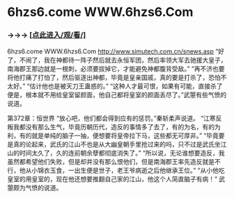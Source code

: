 # 6hzs6.come WWW.6hzs6.Com

### →→→ <a href="http://3t3e.com/index.html">[点此进入/观/看/]</a>

6hzs6.come WWW.6hzs6.Com
http://www.simutech.com.cn/snews.asp
    “好了，不闹了，我在神都待一阵子然后就去永恒军团，然后率领大军去驰援大皇子，南海郡王那边就是一根刺，必须要拔掉它，才能避免神都腹背受敌。”
    “再不济也要将他打痛了打怕了，然后驱逐出神都，毕竟是皇亲国戚，真的要是打杀了，恐怕不太好。”
    “估计他也是被天刀王蛊惑的。”
    “这种人才最可恨，如果有可能，直接杀了便是，根本就不用给皇室留颜面，他自己都将皇室的颜面丢尽了。”武曌有些气愤的说道。

第372章：恒世界
    “放心吧，他们都会得到应有的惩罚。”秦斩柔声说道。
    “江寒反叛我都没有那么生气，毕竟历朝历代，造反的事情多了去了，有的为名，有的为利，有的就是单纯的脑子一抽，便想要将皇帝拉下马，这些都无可厚非。”
    “毕竟要是真的论起来，武氏的江山不也是从大幽皇朝手里抢过来的吗，只不过是武氏坐江山的时间太久了，久的连前朝余孽都彻底消失了。”
    “所以说，无论谁想要造反，我虽然都希望他们失败，但是却并没有那么恨他们，但是南海郡王率先造反就是不行，他从小锦衣玉食，一出生便是世子，老王爷病逝之后他继承王位。”
    “从小他吃皇室的用皇室的，现在他还想要推翻自己家的江山，他这个人简直脑子有病！”
    武曌颇为气愤的说道。
